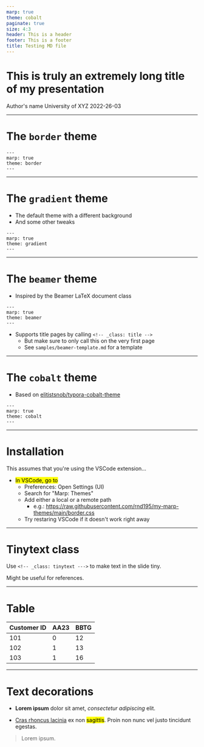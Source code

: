 ```yaml
---
marp: true
theme: cobalt
paginate: true
size: 4:3
header: This is a header
footer: This is a footer
title: Testing MD file
---
```

<!--- _class: title --->
# This is truly an extremely long title of my presentation

Author's name
University of XYZ
2022-26-03

---

# The `border` theme

```
---
marp: true
theme: border
---
```

---
# The `gradient` theme

- The default theme with a different background
- And some other tweaks

```
---
marp: true
theme: gradient
---
```
---

# The `beamer` theme

- Inspired by the Beamer LaTeX document class

```
---
marp: true
theme: beamer
---
```
- Supports title pages by calling `<!-- _class: title -->`
  - But make sure to only call this on the very first page
  - See `samples/beamer-template.md` for a template

---

# The `cobalt` theme

- Based on [elitistsnob/typora-cobalt-theme](https://github.com/elitistsnob/typora-cobalt-theme)

```
---
marp: true
theme: cobalt
---
```

---

# Installation

This assumes that you're using the VSCode extension...

- <mark>In VSCode, go to</mark>
  - Preferences: Open Settings (UI)
  - Search for "Marp: Themes"
  - Add either a local or a remote path
    - e.g.: https://raw.githubusercontent.com/rnd195/my-marp-themes/main/border.css
  - Try restaring VSCode if it doesn't work right away

---
<!-- _class: tinytext --->
# Tinytext class

Use `<!-- _class: tinytext --->` to make text in the slide tiny.

Might be useful for references.

---

# Table

| Customer ID    |  AA23   | BBTG   |
| ----  | ---- | ---- |
| 101   | 0    | 12    |
| 102   | 1    | 13    |
| 103   | 1    | 16    |

---

# Text decorations

- **Lorem ipsum** dolor sit amet, *consectetur adipiscing* elit. 

- <u>Cras rhoncus lacinia</u> ex non <mark>sagittis</mark>. Proin non nunc vel justo tincidunt egestas. 

> Lorem ipsum.